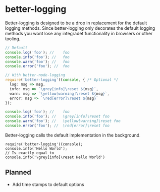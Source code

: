 # better-logging
Better-logging is designed to be a drop in replacement for the default logging methods.
Since better-logging only decorates the default logging methods you wont lose any integradet functionality in browsers or other tooling. 

```ts
// Default
console.log('foo'); //    foo
console.info('foo'); //   foo
console.warn('foo'); //   foo
console.error('foo'); //  foo

// With better-node-logging
require('better-logging')(console, { /* Optional */
  log: msg => msg,
  info: msg => `\grey[info]\reset ${msg}`,
  warn: msg => `\yellow[warning]\reset ${msg}`,
  error: msg => `\red[error]\reset ${msg}`
});

console.log('foo'); //    foo
console.info('foo'); //   \grey[info]\reset foo
console.warn('foo'); //   \yellow[warning]\reset foo
console.error('foo'); //  \red[error]\reset foo
```

Better-logging calls the default implementation in the background.
```
require('better-logging')(console);
console.info('Hello World');
// Is exactly equal to
console.info('\grey[info]\reset Hello World')
```

## Planned
* Add time stamps to default options
